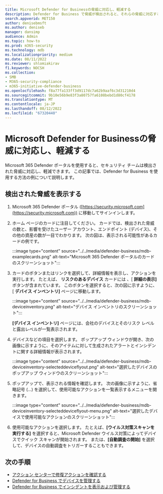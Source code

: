 ```yaml
---
title: Microsoft Defender for Businessの脅威に対応し、軽減する
description: Defender for Business で脅威が検出されると、それらの脅威に対応するアクションを実行できます。 デバイス インベントリ ビューを使用する方法について説明します。
search.appverid: MET150
author: denisebmsft
ms.author: deniseb
manager: dansimp
audience: Admin
ms.topic: how-to
ms.prod: m365-security
ms.technology: mdb
ms.localizationpriority: medium
ms.date: 08/11/2022
ms.reviewer: shlomiakirav
f1.keywords: NOCSH
ms.collection:
- SMB
- M365-security-compliance
- m365-initiative-defender-business
ms.openlocfilehash: f8a77fa133ff3d9117dc7a62b9aaf6c3d31210d4
ms.sourcegitcommit: 9b10e56b9e83f3a80757fa6108bebd1d80cf4178
ms.translationtype: MT
ms.contentlocale: ja-JP
ms.lasthandoff: 08/12/2022
ms.locfileid: "67320440"
---
```

# <a name="respond-to-and-mitigate-threats-in-microsoft-defender-for-business"></a>Microsoft Defender for Businessの脅威に対応し、軽減する

Microsoft 365 Defender ポータルを使用すると、セキュリティ チームは検出された脅威に対応し、軽減できます。 この記事では、Defender for Business を使用する方法の例について説明します。


## <a name="view-detected-threats"></a>検出された脅威を表示する

1. Microsoft 365 Defender ポータル ([https://security.microsoft.com](https://security.microsoft.com)) に移動してサインインします。

2. ホーム ページのカードに注目してください。 カードでは、検出された脅威の数と、影響を受けたユーザー アカウント、エンドポイント (デバイス)、その他の資産の数が一目でわかります。 次の図は、表示される可能性があるカードの例です。

   :::image type="content" source="../../media/defender-business/mdb-examplecards.png" alt-text="Microsoft 365 Defender ポータルのカードのスクリーンショット":::

3. カードのボタンまたはリンクを選択して、詳細情報を表示し、アクションを実行します。 たとえば、 **リスクのあるデバイス** カードには 、[ **詳細の表示]** ボタンが含まれています。 このボタンを選択すると、次の図に示すように、[ **デバイス インベントリ]** ページに移動します。

   :::image type="content" source="../../media/defender-business/mdb-deviceinventory.png" alt-text="デバイス インベントリのスクリーンショット":::

   **[デバイス インベントリ]** ページには、会社のデバイスとそのリスク レベルと露出レベルが一覧表示されます。

4. デバイスなどの項目を選択します。 ポップアップ ウィンドウが開き、次の画像に示すように、そのアイテムに対して生成されたアラートとインシデントに関する詳細情報が表示されます。  

   :::image type="content" source="../../media/defender-business/mdb-deviceinventory-selecteddeviceflyout.png" alt-text="選択したデバイスのポップアップ ウィンドウのスクリーンショット":::

5. ポップアップで、表示される情報を確認します。 次の画像に示すように、省略記号 (...) を選択して、使用可能なアクションを一覧表示するメニューを開きます。 

   :::image type="content" source="../../media/defender-business/mdb-deviceinventory-selecteddeviceflyout-menu.png" alt-text="選択したデバイスで使用可能なアクションのスクリーンショット":::

6. 使用可能なアクションを選択します。 たとえば、**[ウイルス対策スキャンを実行する]** を選択すると、Microsoft Defender ウイルス対策によってデバイスでクイック スキャンが開始されます。 または、**[自動調査の開始]** を選択して、デバイスの自動調査をトリガーすることもできます。

## <a name="next-steps"></a>次の手順

- [アクション センターで修復アクションを確認する](mdb-review-remediation-actions.md)
- [Defender for Business でデバイスを管理する](mdb-manage-devices.md)
- [Defender for Business でインシデントを表示および管理する](mdb-view-manage-incidents.md)

